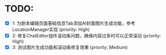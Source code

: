 # TODO:

- [x] 1: 为剧本编辑页面基础信息Tab添加AI封面图片生成功能，参考LocationManager实现 (priority: High)
- [x] 2: 修复ChatEditor组件滚动条问题，确保内容过多时可以正常滚动 (priority: High)
- [x] 3: 测试图片生成功能和滚动条修复效果 (priority: Medium)
